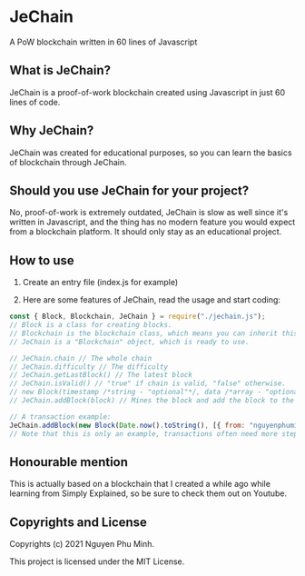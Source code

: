 # JeChain
A PoW blockchain written in 60 lines of Javascript

## What is JeChain?
JeChain is a proof-of-work blockchain created using Javascript in just 60 lines of code.

## Why JeChain?
JeChain was created for educational purposes, so you can learn the basics of blockchain through JeChain.

## Should you use JeChain for your project?
No, proof-of-work is extremely outdated, JeChain is slow as well since it's written in Javascript, and the thing has no modern feature you would expect from a blockchain platform. It should only stay as an educational project.

## How to use
1. Create an entry file (index.js for example)

2. Here are some features of JeChain, read the usage and start coding:
```js
const { Block, Blockchain, JeChain } = require("./jechain.js");
// Block is a class for creating blocks.
// Blockchain is the blockchain class, which means you can inherit this class and upgrade JeChain if you want.
// JeChain is a "Blockchain" object, which is ready to use.

// JeChain.chain // The whole chain
// JeChain.difficulty // The difficulty
// JeChain.getLastBlock() // The latest block
// JeChain.isValid() // "true" if chain is valid, "false" otherwise.
// new Block(timestamp /*string - "optional"*/, data /*array - "optional"*/) // Creates a new "Block" object.
// JeChain.addBlock(block) // Mines the block and add the block to the chain.

// A transaction example:
JeChain.addBlock(new Block(Date.now().toString(), [{ from: "nguyenphuminh", to: "girlfriend", amount: 100 }]));
// Note that this is only an example, transactions often need more steps before being pushed to the chain.
```

## Honourable mention
This is actually based on a blockchain that I created a while ago while learning from Simply Explained, so be sure to check them out on Youtube.

## Copyrights and License
Copyrights (c) 2021 Nguyen Phu Minh.

This project is licensed under the MIT License.
